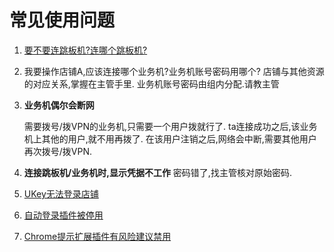 # 常见使用问题

1. [要不要连跳板机?连哪个跳板机?](chapter3.md#在内网)

2. 我要操作店铺A,应该连接哪个业务机?业务机账号密码用哪个?
   店铺与其他资源的对应关系,掌握在主管手里.
   业务机账号密码由组内分配.请教主管
   
3. **业务机偶尔会断网**

   需要拨号/拨VPN的业务机,只需要一个用户拨就行了.
   ta连接成功之后,该业务机上其他的用户,就不用再拨了.
   在该用户注销之后,网络会中断,需要其他用户再次拨号/拨VPN.

4. **连接跳板机/业务机时,显示凭据不工作**
   密码错了,找主管核对原始密码.

5. [UKey无法登录店铺](https://shimo.im/doc/x7EnSxp70s8Gbyij)

6. [自动登录插件被停用](chapter3-6.md#自动登录插件被停用)

7. [Chrome提示扩展插件有风险建议禁用](chapter3-6.md#Chrome提示扩展插件有风险建议禁用)
